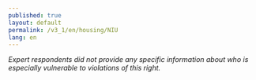 ```yaml
---
published: true
layout: default
permalink: /v3_1/en/housing/NIU
lang: en
---
```

_Expert respondents did not provide any specific information about who is especially vulnerable to violations of this right._
